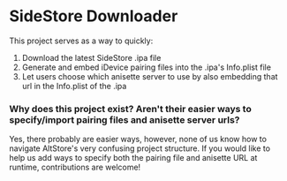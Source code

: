# SideStore Downloader
This project serves as a way to quickly:
1. Download the latest SideStore .ipa file
1. Generate and embed iDevice pairing files into the .ipa's Info.plist file
1. Let users choose which anisette server to use by also embedding that url in the Info.plist of the .ipa


### Why does this project exist? Aren't their easier ways to specify/import pairing files and anisette server urls?
Yes, there probably are easier ways, however, none of us know how to navigate AltStore's very confusing project structure. If you would like to help us add ways to specify both the pairing file and anisette URL at runtime, contributions are welcome!

